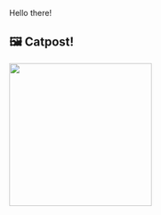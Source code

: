 Hello there!



## 🖼️ Catpost!

<sub>
    <img src="https://cdn2.thecatapi.com/images/XXgaqdQW7.false" height="256">
</sub>

